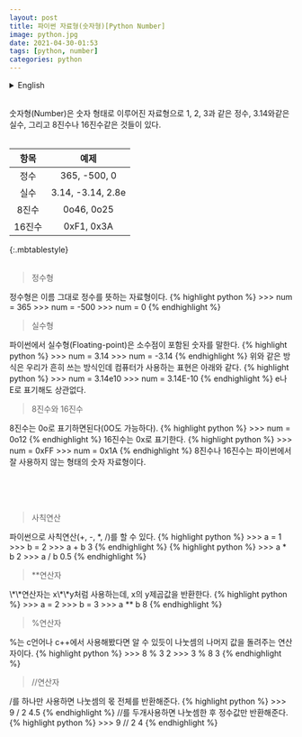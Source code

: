 ```yaml
---
layout: post
title: 파이썬 자료형(숫자형)[Python Number]
image: python.jpg
date: 2021-04-30-01:53
tags: [python, number]
categories: python
---
```


<details>
<summary>English</summary>
<div markdown="1">

Number is numeric data types, such as integers such as 1, 2, and 3, real numbers such as 3.14, and octal or hexadecimal numbers.<br><br>

|section|example|
|:---:|:---:|
|integer|365, -500, 0|
|real income|3.14, -3.14, 2.8e|
|Octal|0o46, 0o25|
|Hexadecimal|0xF1, 0x3A|
{:.mbtablestyle}
<br><br>

<Blockquote>integer</Blockquote>
As the name implies, the integer type is a data type that means integer.
{% highlight python %}
>>> num = 365
>>> num = -500
>>> num = 0
{% endhighlight %}

<br>
<Blockquote>real income</Blockquote>
A floating-point in Python is a number that contains a decimal point.
{% highlight python %}
>>> num = 3.14
>>> num = -3.14
{% endhighlight %}
The above method is the method we commonly use, but the expressions used by computers are as follows.
{% highlight python %}
>>> num = 3.14e10
>>> num = 3.14E-10
{% endhighlight %}
It doesn't matter if you write e or E.

<br>

<Blockquote>Octal and Hexadecimal</Blockquote>
The octal number can be expressed as 0o (0O is also possible).
{% highlight python %}
>>> num = 0o12
{% endhighlight %}
Hexadecimal numbers are expressed as 0x.
{% highlight python %}
>>> num = 0xFF
>>> num = 0x1A
{% endhighlight %}
Octal or hexadecimal are numeric data types that are not commonly used in Python.

<br><br><br>

<Blockquote>Four rule calculations</Blockquote>
Python can do four arithmetic operations (+, -, *, /).
{% highlight python %}
>>> a = 1
>>> b = 2
>>> a + b
3
{% endhighlight %}
{% highlight python %}
>>> a * b
2
>>> a / b
0.5
{% endhighlight %}

<br>

<Blockquote>**Operator</Blockquote>
The \*\* operator is used like x\*\*y, which returns the value of x to the power of y.
{% highlight python %}
>>> a = 2
>>> b = 3
>>> a ** b
8
{% endhighlight %}

<br>

<Blockquote>%Operator</Blockquote>
% Is an operator that returns the remainder of division, as you can see if you have used it in c language or c++.
{% highlight python %}
>>> 8 % 3
2
>>> 3 % 8
3
{% endhighlight %}

<br>

<Blockquote>//Operator</Blockquote>
Using only one / returns the entire division quotient.
{% highlight python %}
>>> 9 / 2
4.5
{% endhighlight %}
If two // are used, only integer values are returned after division.
{% highlight python %}
>>> 9 // 2
4
{% endhighlight %}

<br>


---------------------------------------------------------------------------------------------------
</div>
</details>
<br>

숫자형(Number)은 숫자 형태로 이루어진 자료형으로 1, 2, 3과 같은 정수, 3.14와같은 실수, 그리고 8진수나 16진수같은 것들이 있다.<br><br>

|항목|예제|
|:---:|:---:|
|정수|365, -500, 0|
|실수|3.14, -3.14, 2.8e|
|8진수|0o46, 0o25|
|16진수|0xF1, 0x3A|
{:.mbtablestyle}
<br><br>

<Blockquote>정수형</Blockquote>
정수형은 이름 그대로 정수를 뜻하는 자료형이다.
{% highlight python %}
>>> num = 365
>>> num = -500
>>> num = 0
{% endhighlight %}

<br>
<Blockquote>실수형</Blockquote>
파이썬에서 실수형(Floating-point)은 소수점이 포함된 숫자를 말한다.
{% highlight python %}
>>> num = 3.14
>>> num = -3.14
{% endhighlight %}
위와 같은 방식은 우리가 흔히 쓰는 방식인데 컴퓨터가 사용하는 표현은 아래와 같다.
{% highlight python %}
>>> num = 3.14e10
>>> num = 3.14E-10
{% endhighlight %}
e나 E로 표기해도 상관없다.

<br>

<Blockquote>8진수와 16진수</Blockquote>
8진수는 0o로 표기하면된다(0O도 가능하다).
{% highlight python %}
>>> num = 0o12
{% endhighlight %}
16진수는 0x로 표기한다.
{% highlight python %}
>>> num = 0xFF
>>> num = 0x1A
{% endhighlight %}
8진수나 16진수는 파이썬에서 잘 사용하지 않는 형태의 숫자 자료형이다.

<br><br><br>

<Blockquote>사칙연산</Blockquote>
파이썬으로 사칙연산(+, -, *, /)를 할 수 있다.
{% highlight python %}
>>> a = 1
>>> b = 2
>>> a + b
3
{% endhighlight %}
{% highlight python %}
>>> a * b
2
>>> a / b
0.5
{% endhighlight %}

<br>

<Blockquote>**연산자</Blockquote>
\*\*연산자는 x\*\*y처럼 사용하는데, x의 y제곱값을 반환한다.
{% highlight python %}
>>> a = 2
>>> b = 3
>>> a ** b
8
{% endhighlight %}

<br>

<Blockquote>%연산자</Blockquote>
%는 c언어나 c++에서 사용해봤다면 알 수 있듯이 나눗셈의 나머지 값을 돌려주는 연산자이다.
{% highlight python %}
>>> 8 % 3
2
>>> 3 % 8
3
{% endhighlight %}

<br>

<Blockquote>//연산자</Blockquote>
/를 하나만 사용하면 나눗셈의 몫 전체를 반환해준다.
{% highlight python %}
>>> 9 / 2
4.5
{% endhighlight %}
//를 두개사용하면 나눗셈한 후 정수값만 반환해준다.
{% highlight python %}
>>> 9 // 2
4
{% endhighlight %}
